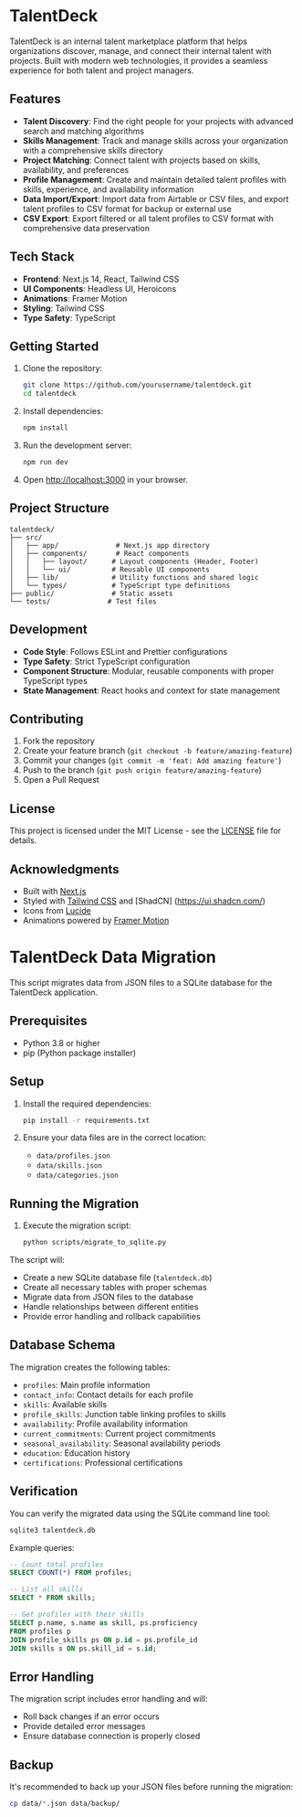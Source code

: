 # TalentDeck

TalentDeck is an internal talent marketplace platform that helps organizations discover, manage, and connect their internal talent with projects. Built with modern web technologies, it provides a seamless experience for both talent and project managers.

## Features

- **Talent Discovery**: Find the right people for your projects with advanced search and matching algorithms
- **Skills Management**: Track and manage skills across your organization with a comprehensive skills directory
- **Project Matching**: Connect talent with projects based on skills, availability, and preferences
- **Profile Management**: Create and maintain detailed talent profiles with skills, experience, and availability information
- **Data Import/Export**: Import data from Airtable or CSV files, and export talent profiles to CSV format for backup or external use
- **CSV Export**: Export filtered or all talent profiles to CSV format with comprehensive data preservation

## Tech Stack

- **Frontend**: Next.js 14, React, Tailwind CSS
- **UI Components**: Headless UI, Heroicons
- **Animations**: Framer Motion
- **Styling**: Tailwind CSS
- **Type Safety**: TypeScript

## Getting Started

1. Clone the repository:
   ```bash
   git clone https://github.com/yourusername/talentdeck.git
   cd talentdeck
   ```

2. Install dependencies:
   ```bash
   npm install
   ```

3. Run the development server:
   ```bash
   npm run dev
   ```

4. Open [http://localhost:3000](http://localhost:3000) in your browser.

## Project Structure

```
talentdeck/
├── src/
│   ├── app/              # Next.js app directory
│   ├── components/       # React components
│   │   ├── layout/      # Layout components (Header, Footer)
│   │   └── ui/          # Reusable UI components
│   ├── lib/             # Utility functions and shared logic
│   └── types/           # TypeScript type definitions
├── public/              # Static assets
└── tests/              # Test files
```

## Development

- **Code Style**: Follows ESLint and Prettier configurations
- **Type Safety**: Strict TypeScript configuration
- **Component Structure**: Modular, reusable components with proper TypeScript types
- **State Management**: React hooks and context for state management

## Contributing

1. Fork the repository
2. Create your feature branch (`git checkout -b feature/amazing-feature`)
3. Commit your changes (`git commit -m 'feat: Add amazing feature'`)
4. Push to the branch (`git push origin feature/amazing-feature`)
5. Open a Pull Request

## License

This project is licensed under the MIT License - see the [LICENSE](LICENSE) file for details.

## Acknowledgments

- Built with [Next.js](https://nextjs.org/)
- Styled with [Tailwind CSS](https://tailwindcss.com/) and [ShadCN] (https://ui.shadcn.com/)
- Icons from [Lucide](https://lucide.dev/icons/)
- Animations powered by [Framer Motion](https://www.framer.com/motion/)

# TalentDeck Data Migration

This script migrates data from JSON files to a SQLite database for the TalentDeck application.

## Prerequisites

- Python 3.8 or higher
- pip (Python package installer)

## Setup

1. Install the required dependencies:
   ```bash
   pip install -r requirements.txt
   ```

2. Ensure your data files are in the correct location:
   - `data/profiles.json`
   - `data/skills.json`
   - `data/categories.json`

## Running the Migration

1. Execute the migration script:
   ```bash
   python scripts/migrate_to_sqlite.py
   ```

The script will:
- Create a new SQLite database file (`talentdeck.db`)
- Create all necessary tables with proper schemas
- Migrate data from JSON files to the database
- Handle relationships between different entities
- Provide error handling and rollback capabilities

## Database Schema

The migration creates the following tables:
- `profiles`: Main profile information
- `contact_info`: Contact details for each profile
- `skills`: Available skills
- `profile_skills`: Junction table linking profiles to skills
- `availability`: Profile availability information
- `current_commitments`: Current project commitments
- `seasonal_availability`: Seasonal availability periods
- `education`: Education history
- `certifications`: Professional certifications

## Verification

You can verify the migrated data using the SQLite command line tool:
```bash
sqlite3 talentdeck.db
```

Example queries:
```sql
-- Count total profiles
SELECT COUNT(*) FROM profiles;

-- List all skills
SELECT * FROM skills;

-- Get profiles with their skills
SELECT p.name, s.name as skill, ps.proficiency
FROM profiles p
JOIN profile_skills ps ON p.id = ps.profile_id
JOIN skills s ON ps.skill_id = s.id;
```

## Error Handling

The migration script includes error handling and will:
- Roll back changes if an error occurs
- Provide detailed error messages
- Ensure database connection is properly closed

## Backup

It's recommended to back up your JSON files before running the migration:
```bash
cp data/*.json data/backup/
```
